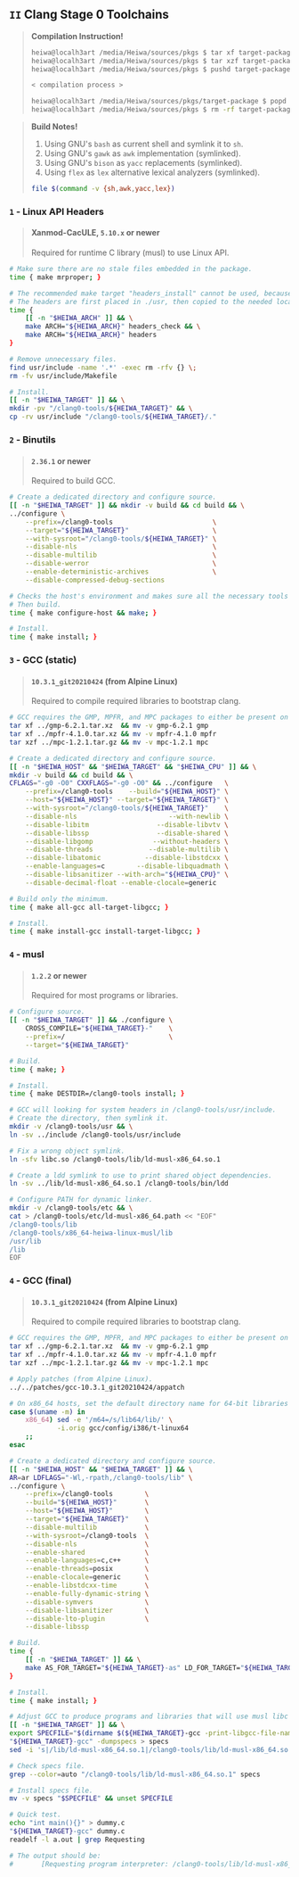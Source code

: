 ## `II` Clang Stage 0 Toolchains
> **Compilation Instruction!**
> ```sh
> heiwa@localh3art /media/Heiwa/sources/pkgs $ tar xf target-package.tar.xz
> heiwa@localh3art /media/Heiwa/sources/pkgs $ tar xzf target-package.tar.gz
> heiwa@localh3art /media/Heiwa/sources/pkgs $ pushd target-package
> 
> < compilation process >
> 
> heiwa@localh3art /media/Heiwa/sources/pkgs/target-package $ popd
> heiwa@localh3art /media/Heiwa/sources/pkgs $ rm -rf target-package
> ```

> **Build Notes!**
> 1. Using GNU's `bash` as current shell and symlink it to `sh`.
> 2. Using GNU's `gawk` as `awk` implementation (symlinked).
> 3. Using GNU's `bison` as `yacc` replacements (symlinked).
> 4. Using `flex` as `lex` alternative lexical analyzers (symlinked).
> 
> ```sh
> file $(command -v {sh,awk,yacc,lex})
> ```

### `1` - Linux API Headers
> #### Xanmod-CacULE, `5.10.x` or newer
> Required for runtime C library (musl) to use Linux API.
```sh
# Make sure there are no stale files embedded in the package.
time { make mrproper; }

# The recommended make target "headers_install" cannot be used, because it requires rsync, which may not be available.
# The headers are first placed in ./usr, then copied to the needed location.
time {
    [[ -n "$HEIWA_ARCH" ]] && \
    make ARCH="${HEIWA_ARCH}" headers_check && \
    make ARCH="${HEIWA_ARCH}" headers
}

# Remove unnecessary files.
find usr/include -name '.*' -exec rm -rfv {} \;
rm -fv usr/include/Makefile

# Install.
[[ -n "$HEIWA_TARGET" ]] && \
mkdir -pv "/clang0-tools/${HEIWA_TARGET}" && \
cp -rv usr/include "/clang0-tools/${HEIWA_TARGET}/."
```

### `2` - Binutils
> #### `2.36.1` or newer
> Required to build GCC.
```sh
# Create a dedicated directory and configure source.
[[ -n "$HEIWA_TARGET" ]] && mkdir -v build && cd build && \
../configure \
    --prefix=/clang0-tools                         \
    --target="${HEIWA_TARGET}"                     \
    --with-sysroot="/clang0-tools/${HEIWA_TARGET}" \
    --disable-nls                                  \
    --disable-multilib                             \
    --disable-werror                               \
    --enable-deterministic-archives                \
    --disable-compressed-debug-sections

# Checks the host's environment and makes sure all the necessary tools are available to compile Binutils.
# Then build.
time { make configure-host && make; }

# Install.
time { make install; }
```

### `3` -  GCC (static)
> #### `10.3.1_git20210424` (from Alpine Linux)
> Required to compile required libraries to bootstrap clang.
```sh
# GCC requires the GMP, MPFR, and MPC packages to either be present on the host or to be present in source form within the gcc source tree.
tar xf ../gmp-6.2.1.tar.xz  && mv -v gmp-6.2.1 gmp
tar xf ../mpfr-4.1.0.tar.xz && mv -v mpfr-4.1.0 mpfr
tar xzf ../mpc-1.2.1.tar.gz && mv -v mpc-1.2.1 mpc

# Create a dedicated directory and configure source.
[[ -n "$HEIWA_HOST" && "$HEIWA_TARGET" && "$HEIWA_CPU" ]] && \
mkdir -v build && cd build && \
CFLAGS="-g0 -O0" CXXFLAGS="-g0 -O0" && ../configure   \
    --prefix=/clang0-tools    --build="${HEIWA_HOST}" \
    --host="${HEIWA_HOST}" --target="${HEIWA_TARGET}" \
    --with-sysroot="/clang0-tools/${HEIWA_TARGET}"    \
    --disable-nls                       --with-newlib \
    --disable-libitm                 --disable-libvtv \
    --disable-libssp                 --disable-shared \
    --disable-libgomp               --without-headers \
    --disable-threads              --disable-multilib \
    --disable-libatomic           --disable-libstdcxx \
    --enable-languages=c        --disable-libquadmath \
    --disable-libsanitizer --with-arch="${HEIWA_CPU}" \
    --disable-decimal-float --enable-clocale=generic

# Build only the minimum.
time { make all-gcc all-target-libgcc; }

# Install.
time { make install-gcc install-target-libgcc; }
```

### `4` - musl
> #### `1.2.2` or newer
> Required for most programs or libraries.
```sh
# Configure source.
[[ -n "$HEIWA_TARGET" ]] && ./configure \
    CROSS_COMPILE="${HEIWA_TARGET}-"    \
    --prefix=/                          \
    --target="${HEIWA_TARGET}"

# Build.
time { make; }

# Install.
time { make DESTDIR=/clang0-tools install; }

# GCC will looking for system headers in /clang0-tools/usr/include.
# Create the directory, then symlink it.
mkdir -v /clang0-tools/usr && \
ln -sv ../include /clang0-tools/usr/include

# Fix a wrong object symlink.
ln -sfv libc.so /clang0-tools/lib/ld-musl-x86_64.so.1

# Create a ldd symlink to use to print shared object dependencies.
ln -sv ../lib/ld-musl-x86_64.so.1 /clang0-tools/bin/ldd

# Configure PATH for dynamic linker.
mkdir -v /clang0-tools/etc && \
cat > /clang0-tools/etc/ld-musl-x86_64.path << "EOF"
/clang0-tools/lib
/clang0-tools/x86_64-heiwa-linux-musl/lib
/usr/lib
/lib
EOF
```

### `4` -  GCC (final)
> #### `10.3.1_git20210424` (from Alpine Linux)
> Required to compile required libraries to bootstrap clang.
```sh
# GCC requires the GMP, MPFR, and MPC packages to either be present on the host or to be present in source form within the gcc source tree.
tar xf ../gmp-6.2.1.tar.xz  && mv -v gmp-6.2.1 gmp
tar xf ../mpfr-4.1.0.tar.xz && mv -v mpfr-4.1.0 mpfr
tar xzf ../mpc-1.2.1.tar.gz && mv -v mpc-1.2.1 mpc

# Apply patches (from Alpine Linux).
../../patches/gcc-10.3.1_git20210424/appatch

# On x86_64 hosts, set the default directory name for 64-bit libraries to 'lib'.
case $(uname -m) in
    x86_64) sed -e '/m64=/s/lib64/lib/' \
            -i.orig gcc/config/i386/t-linux64
    ;;
esac

# Create a dedicated directory and configure source.
[[ -n "$HEIWA_HOST" && "$HEIWA_TARGET" ]] && \
AR=ar LDFLAGS="-Wl,-rpath,/clang0-tools/lib" \
../configure \
    --prefix=/clang0-tools        \
    --build="${HEIWA_HOST}"       \
    --host="${HEIWA_HOST}"        \
    --target="${HEIWA_TARGET}"    \
    --disable-multilib            \
    --with-sysroot=/clang0-tools  \
    --disable-nls                 \
    --enable-shared               \
    --enable-languages=c,c++      \
    --enable-threads=posix        \
    --enable-clocale=generic      \
    --enable-libstdcxx-time       \
    --enable-fully-dynamic-string \
    --disable-symvers             \
    --disable-libsanitizer        \
    --disable-lto-plugin          \
    --disable-libssp

# Build.
time {
    [[ -n "$HEIWA_TARGET" ]] && \
    make AS_FOR_TARGET="${HEIWA_TARGET}-as" LD_FOR_TARGET="${HEIWA_TARGET}-ld"
}

# Install.
time { make install; }

# Adjust GCC to produce programs and libraries that will use musl libc in /clang0-tools.
[[ -n "$HEIWA_TARGET" ]] && \
export SPECFILE="$(dirname $(${HEIWA_TARGET}-gcc -print-libgcc-file-name))/specs"
"${HEIWA_TARGET}-gcc" -dumpspecs > specs
sed -i 's|/lib/ld-musl-x86_64.so.1|/clang0-tools/lib/ld-musl-x86_64.so.1|g' specs

# Check specs file.
grep --color=auto "/clang0-tools/lib/ld-musl-x86_64.so.1" specs

# Install specs file.
mv -v specs "$SPECFILE" && unset SPECFILE

# Quick test.
echo "int main(){}" > dummy.c
"${HEIWA_TARGET}-gcc" dummy.c
readelf -l a.out | grep Requesting

# The output should be:
#       [Requesting program interpreter: /clang0-tools/lib/ld-musl-x86_64.so.1]
```
